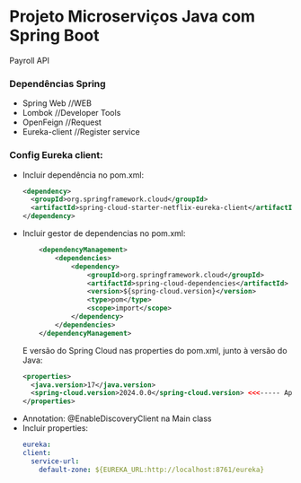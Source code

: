 # Projeto Microserviços Java com Spring Boot
Payroll API

### Dependências Spring
- Spring Web //WEB
- Lombok //Developer Tools
- OpenFeign //Request
- Eureka-client //Register service

### Config Eureka client:
- Incluir dependência no pom.xml:
  ```xml
  <dependency>
    <groupId>org.springframework.cloud</groupId>
    <artifactId>spring-cloud-starter-netflix-eureka-client</artifactId>
  </dependency>
  ````
- Incluir gestor de dependencias no pom.xml:
  ```` xml
      <dependencyManagement>
          <dependencies>
              <dependency>
                  <groupId>org.springframework.cloud</groupId>
                  <artifactId>spring-cloud-dependencies</artifactId>
                  <version>${spring-cloud.version}</version>
                  <type>pom</type>
                  <scope>import</scope>
              </dependency>
          </dependencies>
      </dependencyManagement>
  ````
  E versão do Spring Cloud nas properties do pom.xml, junto à versão do Java:
  ```` xml
  <properties>
    <java.version>17</java.version>
    <spring-cloud.version>2024.0.0</spring-cloud.version> <<<----- Apenas essa linha
  </properties>
  ````
- Annotation: @EnableDiscoveryClient na Main class
- Incluir properties:
  ```yml 
  eureka:
  client:
    service-url:
      default-zone: ${EUREKA_URL:http://localhost:8761/eureka}
  ````